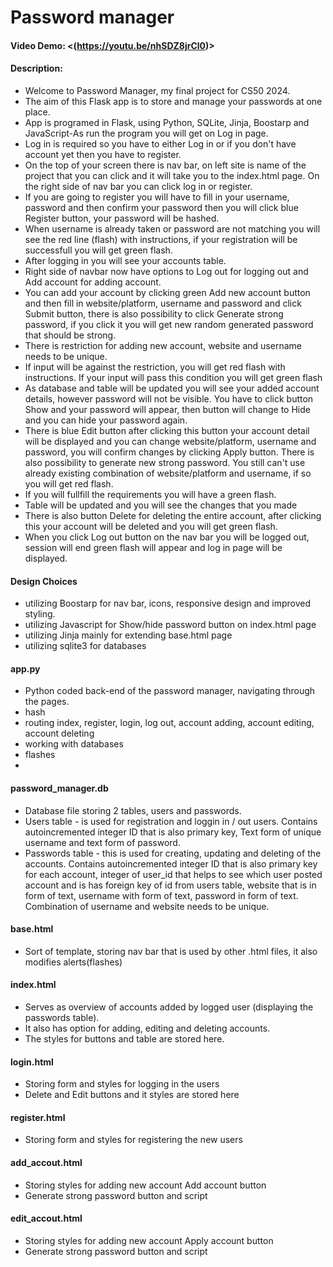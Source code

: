 # Password manager
#### Video Demo:  <(https://youtu.be/nhSDZ8jrCl0)>
#### Description:
- Welcome to Password Manager, my final project for CS50 2024.
- The aim of this Flask app is to store and manage your passwords at one place.
- App is programed in Flask, using Python, SQLite, Jinja, Boostarp and JavaScript-As run the program you will get on Log in page.
- Log in is required so you have to either Log in or if you don't have account yet then you have to register.
- On the top of your screen there is nav bar, on left site is name of the project that you can click and it will take you to the index.html page. On the right side of nav bar you can click log in or register.
- If you are going to register you will have to fill in your username, password and then confirm your password then you will click blue Register button, your password will be hashed.
- When username is already taken or password are not matching you will see the red line (flash) with instructions, if your registration will be successfull you will get green flash.
- After logging in you will see your accounts table.
- Right side of navbar now have options to Log out for logging out and Add account for adding account.
- You can add your account by clicking green Add new account button and then fill in website/platform, username and password and click Submit button, there is also possibility to click Generate strong password, if you click it you will get new random generated password that should be strong.
- There is restriction for adding new account, website and username needs to be unique.
- If input will be against the restriction, you will get red flash with instructions. If your input will pass this condition you will get green flash
- As database and table will be updated you will see your added account details, however password will not be visible. You have to click button Show and your password will appear, then button will change to Hide and you can hide your password again.
- There is blue Edit button after clicking this button your account detail will be displayed and you can change website/platform, username and password, you will confirm changes by clicking Apply button. There is also possibility to generate new strong password. You still can't use already existing combination of website/platform and username, if so you will get red flash.
- If you will fullfill the requirements you will have a green flash.
- Table will be updated and you will see the changes that you made
- There is also button Delete for deleting the entire account, after clicking this your account will be deleted and you will get green flash.
- When you click Log out button on the nav bar you will be logged out, session will end green flash will appear and log in page will be displayed.

#### Design Choices
- utilizing Boostarp for nav bar, icons, responsive design and improved styling.
- utilizing Javascript for Show/hide password button on index.html page
- utilizing Jinja mainly for extending base.html page
- utilizing sqlite3 for databases

#### app.py
- Python coded back-end of the password manager, navigating through the pages.
- hash
- routing index, register, login, log out, account adding, account editing, account deleting
- working with databases
- flashes
-

#### password_manager.db
- Database file storing 2 tables, users and passwords.
- Users table - is used for registration and loggin in / out users. Contains autoincremented integer ID that is also primary key, Text form of unique username and text form of password.
- Passwords table - this is used for creating, updating and deleting of the accounts. Contains autoincremented integer ID that is also primary key for each account, integer of user_id that helps to see which user posted account and is has foreign key of id from users table, website that is in form of text, username with form of text, password in form of text. Combination of username and website needs to be unique.

#### base.html
- Sort of template, storing nav bar that is used by other .html files, it also modifies alerts(flashes)

#### index.html
- Serves as overview of accounts added by logged user (displaying the passwords table).
- It also has option for adding, editing and deleting accounts.
- The styles for buttons and table are stored here.

#### login.html
- Storing form and styles for logging in the users
- Delete and Edit buttons and it styles are stored here
#### register.html
- Storing form and styles for registering the new users

#### add_accout.html
- Storing styles for adding new account Add account button
- Generate strong password button and script

#### edit_accout.html
- Storing styles for adding new account Apply account button
- Generate strong password button and script
